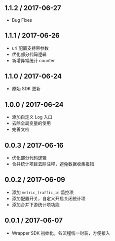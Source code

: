 ## 1.1.2 / 2017-06-27

  * Bug Fixes


## 1.1.1 / 2017-06-26

  * uri 配置支持带参数
  * 优化部分代码逻辑
  * 新增异常统计 counter


## 1.1.0 / 2017-06-24

  * 原始 SDK 更新


## 1.0.0 / 2017-06-24

  * 添加自定义 Log 入口
  * 去除全局变量的使用
  * 完善文档


## 0.0.3 / 2017-06-16

  * 优化部分代码逻辑
  * 合并统计项目去除注释，避免数据收集报错


## 0.0.2 / 2017-06-09

  * 添加 `metric_traffic_in` 监控项
  * 添加配置开关，自定义开启关闭统计项
  * 添加合并下游统计项功能


## 0.0.1 / 2017-06-07

  * Wrapper SDK 初始化，各流程统一封装，方便接入
